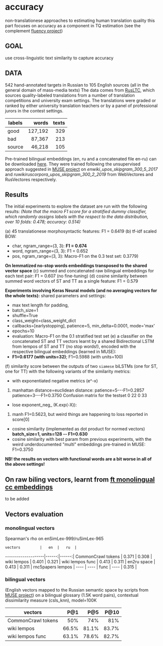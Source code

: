 # accuracy
non-translationese approaches to estimating human translation quality
this part focuses on accuracy as a component in TQ estimation
(see the complement [fluency project]())

## GOAL
use cross-linguistic text similarity to capture accuracy

## DATA
542 hand-annotated targets in Russian to 105 English sources (all in the general domain of mass-media texts)
The data comes from [RusLTC](https://www.rus-ltc.org/static/html/about.html), which sources quality-labeled translations from a number of translation competitions and university exam settings.
The translations were graded or ranked by either university translation teachers or by a panel of professional jurors in the contest settings. 


  labels |  words  | texts |
 --------|--------:|------:|
  good   | 127,192 |  329  |
   bad   |  87,367 |  213  |
  source |  46,218 |  105  |

Pre-trained bilingual embeddings (en, ru and a concatenated file en-ru) can be downloaded [here](https://dev.rus-ltc.org/static/misc/accuracy/biling_vector_models.tar.gz).
They were trained following the unsupervised approach suggested in [MUSE project](https://github.com/facebookresearch/MUSE) on *enwiki_upos_skipgram_300_5_2017* and *ruwikiruscorpora_upos_skipgram_300_2_2019* from WebVectores and RusVectores respectively.

## Results

The initial experiments to explore the dataset are run with the following results:
*(Note that the macro F1 score for a stratified dummy classifier, which randomly assigns labels with the respect to the data distribution, over 10 folds: 0.478; accuracy: 0.514)*

(a) 45 translationese morphosyntactic features: F1 = 0.6419
(b) tf-idf scaled BOW:
* char, ngram_range=(3, 3): **F1 = 0.674**
* word, ngram_range=(3, 3): F1 = 0.652
* pos, ngram_range=(3, 3): Macro-F1 on the 0.3 test set: 0.3779)

**On lemmatized no-stop words embeddings transposed to the shared vector space**
(c) summed and concatenated raw bilingual embeddings for each text pair: F1 = 0.607 (no fine-tuning)
(d) cosine similarity between summed word vectors of ST and TT as a single feature: F1 = 0.579

**Experiments involving Keras Neural models (and no averaging vectors for the whole texts):**
shared parameters and settings: 
* max text length for padding, 
* batch_size=1
* shuffle=True
* class\_weight=class\_weight\_dict
* callbacks=[earlystopping], patience=5, min_delta=0.0001, mode='max'
* epochs=10
* evaluation: Macro-F1 on the 0.1 stratified test set
(e) a classifier on the concatenated ST and TT vectors learnt by a shared Bidirectional LSTM from lempos of ST and TT (no stop words!), encoded with the respective bilingual embeddings (learned in MUSE): 
* **F1=0.6177 (with units=32)**; F1=0.5988 (with units=100)

(f) similarity score between the outputs of two `siamese` biLSTMs (one for ST, one for TT) with the following variants of the similarity metrics:
* with exponentiated negative metrics (e^-x)
1. manhattan distance=euclidean distance: patience=5---F1=0.2857 patience=3---F1=0.3750
Confusion matrix for the testset
 0 22
 0 33
* lose exponent_neg_ (K.exp(-X)):
1. manh F1=0.5623, but weird things are happening to loss reported in score[0]

* cosine similarity (implemented as dot product for normed vectors) **batch_size=1, units=128 -- F1=0.630**
* cosine similarity with best param from previous experiments, with the weird underdocumented "multi" embeddings pre-trained in MUSE: F1=0.3750

**NB! the results on vectors with functional words are a bit worse in all of the above settings!**

## On raw biling vectors, learnt from [ft monolingual cc embeddings](https://github.com/facebookresearch/fastText/blob/master/docs/crawl-vectors.md)
to be added

## Vectors evaluation
### monolingual vectors 
Spearman's rho on enSimLex-999/ruSimLex-965

    vectors         |   en  |   ru  |
--------------------|------:|------:|
 CommonCrawl tokens | 0.371 | 0.308 |
 wiki lempos        | 0.401 | 0.321 |
 wiki lempos func   | 0.413 | 0.311 |
 en2ru space        | 0.413 | 0.311 |
 rnc5papers lempos  |  ---- |  ---- |
 func               |  ---- | 0.315 |

### bilingual vectors 
(English vectors mapped to the Russian semantic space by scripts from [MUSE project](https://github.com/facebookresearch/MUSE))
on a bilingual glossary (1.5K word pairs), contextual dissimilarity measure (csls\_knn), model=100K

|        vectors      |  P@1  |   P@5 |  P@10 |
|---------------------|------:|------:|------:|
| CommonCrawl tokens  | 50%   | 74%   |  81%  |
| wiki lempos         | 66.5% | 81.1% | 83.7% |
| wiki lempos func    | 63.1% | 78.6% | 82.7% |







